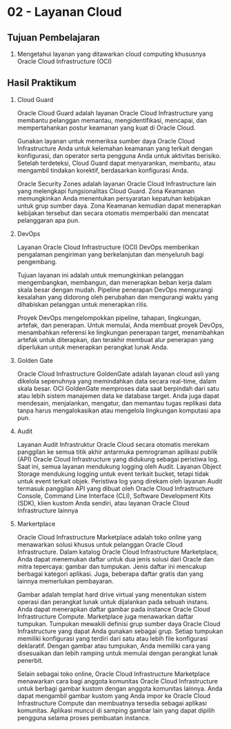 # 02 - Layanan Cloud

## Tujuan Pembelajaran

1. Mengetahui layanan yang ditawarkan cloud computing khususnya Oracle Cloud
Infrastructure (OCI)

## Hasil Praktikum

1.  Cloud Guard

    Oracle Cloud Guard adalah layanan Oracle Cloud Infrastructure yang membantu pelanggan memantau, mengidentifikasi, mencapai, dan mempertahankan postur keamanan yang kuat di Oracle Cloud.

    Gunakan layanan untuk memeriksa sumber daya Oracle Cloud Infrastructure Anda untuk kelemahan keamanan yang terkait dengan konfigurasi, dan operator serta pengguna Anda untuk aktivitas berisiko. Setelah terdeteksi, Cloud Guard dapat menyarankan, membantu, atau mengambil tindakan korektif, berdasarkan konfigurasi Anda.

    Oracle Security Zones adalah layanan Oracle Cloud Infrastructure lain yang melengkapi fungsionalitas Cloud Guard. Zona Keamanan memungkinkan Anda menentukan persyaratan kepatuhan kebijakan untuk grup sumber daya. Zona Keamanan kemudian dapat menerapkan kebijakan tersebut dan secara otomatis memperbaiki dan mencatat pelanggaran apa pun.

2. DevOps

    Layanan Oracle Cloud Infrastructure (OCI) DevOps memberikan pengalaman pengiriman yang berkelanjutan dan menyeluruh bagi pengembang.

    Tujuan layanan ini adalah untuk memungkinkan pelanggan mengembangkan, membangun, dan menerapkan beban kerja dalam skala besar dengan mudah. Pipeline penerapan DevOps mengurangi kesalahan yang didorong oleh perubahan dan mengurangi waktu yang dihabiskan pelanggan untuk menerapkan rilis.

    Proyek DevOps mengelompokkan pipeline, tahapan, lingkungan, artefak, dan penerapan. Untuk memulai, Anda membuat proyek DevOps, menambahkan referensi ke lingkungan penerapan target, menambahkan artefak untuk diterapkan, dan terakhir membuat alur penerapan yang diperlukan untuk menerapkan perangkat lunak Anda.

3. Golden Gate

    Oracle Cloud Infrastructure GoldenGate adalah layanan cloud asli yang dikelola sepenuhnya yang memindahkan data secara real-time, dalam skala besar. OCI GoldenGate memproses data saat berpindah dari satu atau lebih sistem manajemen data ke database target. Anda juga dapat mendesain, menjalankan, mengatur, dan memantau tugas replikasi data tanpa harus mengalokasikan atau mengelola lingkungan komputasi apa pun.

4. Audit

    Layanan Audit Infrastruktur Oracle Cloud secara otomatis merekam panggilan ke semua titik akhir antarmuka pemrograman aplikasi publik (API) Oracle Cloud Infrastructure yang didukung sebagai peristiwa log. Saat ini, semua layanan mendukung logging oleh Audit. Layanan Object Storage mendukung logging untuk event terkait bucket, tetapi tidak untuk event terkait objek. Peristiwa log yang direkam oleh layanan Audit termasuk panggilan API yang dibuat oleh Oracle Cloud Infrastructure Console, Command Line Interface (CLI), Software Development Kits (SDK), klien kustom Anda sendiri, atau layanan Oracle Cloud Infrastructure lainnya

5. Markertplace

    Oracle Cloud Infrastructure Marketplace adalah toko online yang menawarkan solusi khusus untuk pelanggan Oracle Cloud Infrastructure. Dalam katalog Oracle Cloud Infrastructure Marketplace, Anda dapat menemukan daftar untuk dua jenis solusi dari Oracle dan mitra tepercaya: gambar dan tumpukan. Jenis daftar ini mencakup berbagai kategori aplikasi. Juga, beberapa daftar gratis dan yang lainnya memerlukan pembayaran.

    Gambar adalah templat hard drive virtual yang menentukan sistem operasi dan perangkat lunak untuk dijalankan pada sebuah instans. Anda dapat menerapkan daftar gambar pada instance Oracle Cloud Infrastructure Compute. Marketplace juga menawarkan daftar tumpukan. Tumpukan mewakili definisi grup sumber daya Oracle Cloud Infrastructure yang dapat Anda gunakan sebagai grup. Setiap tumpukan memiliki konfigurasi yang terdiri dari satu atau lebih file konfigurasi deklaratif. Dengan gambar atau tumpukan, Anda memiliki cara yang disesuaikan dan lebih ramping untuk memulai dengan perangkat lunak penerbit.

    Selain sebagai toko online, Oracle Cloud Infrastructure Marketplace menawarkan cara bagi anggota komunitas Oracle Cloud Infrastructure untuk berbagi gambar kustom dengan anggota komunitas lainnya. Anda dapat mengambil gambar kustom yang Anda impor ke Oracle Cloud Infrastructure Compute dan membuatnya tersedia sebagai aplikasi komunitas. Aplikasi muncul di samping gambar lain yang dapat dipilih pengguna selama proses pembuatan instance.